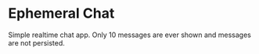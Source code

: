 # Ephemeral Chat

Simple realtime chat app. Only 10 messages are ever shown and messages are not persisted.
